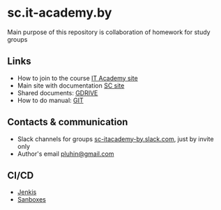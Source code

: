 # sc.it-academy.by
Main purpose of this repository is collaboration of homework  for study groups
## Links
- How to join to the course [IT Academy site](https://www.it-academy.by/)
- Main site with documentation [SC site](https://sites.google.com/site/feexpr/)
- Shared documents: [GDRIVE](https://drive.google.com/folderview?id=0B7-pec-Rldg3Zjh5NjNEUDdzMVE&usp=sharing)
- How to do manual: [GIT](https://sites.google.com/site/feexpr/Downhome/git)

## Contacts & communication 
- Slack channels for groups [sc-itacademy-by.slack.com](https://sc-itacademy-by.slack.com), just by invite only
- Author's email [pluhin@gmail.com](pluhin@gmail.com)

## CI/CD
- [Jenkis](http://sc.it-academy.by:8080/)
- [Sanboxes](http://sc.it-academy.by/sandbox/)